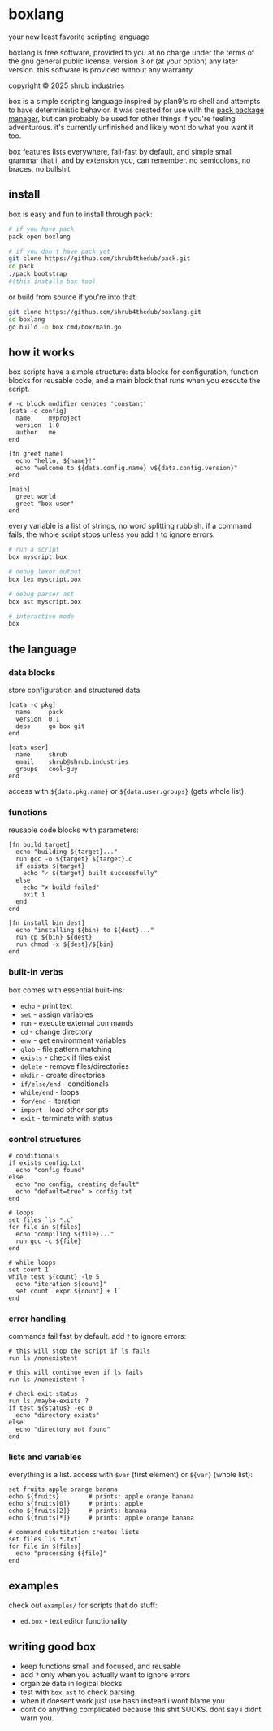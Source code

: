 # boxlang
your new least favorite scripting language

boxlang is free software, provided to you at no charge under the terms of the
gnu general public license, version 3 or (at your option) any later version.
this software is provided without any warranty.

copyright © 2025 shrub industries

box is a simple scripting language inspired by plan9's rc shell and attempts to have deterministic behavior. it was created for use with the [pack package manager](https://github.com/shrub4thedub/pack), but can probably be used for other things if you're feeling adventurous. it's currently unfinished and likely wont do what you want it too.

box features lists everywhere, fail-fast by default, and simple small grammar that i, and by extension you, can remember. no semicolons, no braces, no bullshit.

## install
box is easy and fun to install through pack:

```bash
# if you have pack
pack open boxlang

# if you don't have pack yet
git clone https://github.com/shrub4thedub/pack.git
cd pack
./pack bootstrap
#(this installs box too)
```

or build from source if you're into that:

```bash
git clone https://github.com/shrub4thedub/boxlang.git
cd boxlang
go build -o box cmd/box/main.go
```

## how it works

box scripts have a simple structure: data blocks for configuration, function blocks for reusable code, and a main block that runs when you execute the script.

```box
# -c block modifier denotes 'constant'
[data -c config]
  name     myproject
  version  1.0
  author   me
end

[fn greet name]
  echo "hello, ${name}!"
  echo "welcome to ${data.config.name} v${data.config.version}"
end

[main]
  greet world
  greet "box user"
end
```

every variable is a list of strings, no word splitting rubbish. if a command fails, the whole script stops unless you add `?` to ignore errors.

```bash
# run a script
box myscript.box

# debug lexer output  
box lex myscript.box

# debug parser ast
box ast myscript.box

# interactive mode
box
```

## the language

### data blocks
store configuration and structured data:

```box
[data -c pkg]
  name     pack
  version  0.1
  deps     go box git
end

[data user]
  name     shrub
  email    shrub@shrub.industries
  groups   cool-guy
end
```

access with `${data.pkg.name}` or `${data.user.groups}` (gets whole list).

### functions
reusable code blocks with parameters:

```box
[fn build target]
  echo "building ${target}..."
  run gcc -o ${target} ${target}.c
  if exists ${target}
    echo "✓ ${target} built successfully"
  else
    echo "✗ build failed"
    exit 1
  end
end

[fn install bin dest]
  echo "installing ${bin} to ${dest}..."
  run cp ${bin} ${dest}
  run chmod +x ${dest}/${bin}
end
```

### built-in verbs
box comes with essential built-ins:

- `echo` - print text
- `set` - assign variables  
- `run` - execute external commands
- `cd` - change directory
- `env` - get environment variables
- `glob` - file pattern matching
- `exists` - check if files exist
- `delete` - remove files/directories
- `mkdir` - create directories
- `if/else/end` - conditionals
- `while/end` - loops
- `for/end` - iteration
- `import` - load other scripts
- `exit` - terminate with status

### control structures

```box
# conditionals
if exists config.txt
  echo "config found"
else
  echo "no config, creating default"
  echo "default=true" > config.txt
end

# loops
set files `ls *.c`
for file in ${files}
  echo "compiling ${file}..."
  run gcc -c ${file}
end

# while loops  
set count 1
while test ${count} -le 5
  echo "iteration ${count}"
  set count `expr ${count} + 1`
end
```

### error handling
commands fail fast by default. add `?` to ignore errors:

```box
# this will stop the script if ls fails
run ls /nonexistent

# this will continue even if ls fails  
run ls /nonexistent ?

# check exit status
run ls /maybe-exists ?
if test ${status} -eq 0
  echo "directory exists"
else
  echo "directory not found"
end
```

### lists and variables
everything is a list. access with `$var` (first element) or `${var}` (whole list):

```box
set fruits apple orange banana
echo ${fruits}        # prints: apple orange banana
echo ${fruits[0]}     # prints: apple  
echo ${fruits[2]}     # prints: banana
echo ${fruits[*]}     # prints: apple orange banana

# command substitution creates lists
set files `ls *.txt`
for file in ${files}
  echo "processing ${file}"
end
```

## examples

check out `examples/` for scripts that do stuff:

- `ed.box` - text editor functionality

## writing good box

- keep functions small and focused, and reusable
- add `?` only when you actually want to ignore errors
- organize data in logical blocks
- test with `box ast` to check parsing
- when it doesent work just use bash instead i wont blame you
- dont do anything complicated because this shit SUCKS. dont say i didnt warn you.

